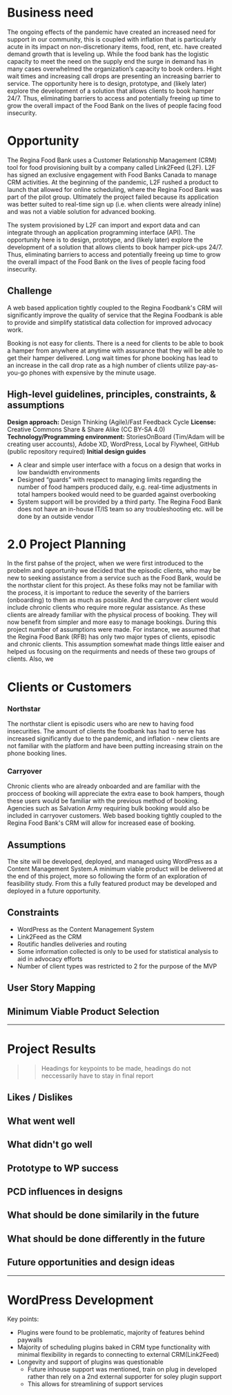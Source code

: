 # Business need
The ongoing effects of the pandemic have created an increased need for support in our community, this is coupled with inflation that is particularly acute in its impact on non-discretionary items, food, rent, etc. have created demand growth that is leveling up. While the food bank has the logistic capacity to meet the need on the supply end the surge in demand has in many cases overwhelmed the organization’s capacity to book orders. Hight wait times and increasing call drops are presenting an increasing barrier to service.
The opportunity here is to design, prototype, and (likely later) explore the development of a solution that allows clients to book hamper 24/7. Thus, eliminating barriers to access and potentially freeing up time to grow the overall impact of the Food Bank on the lives of people facing food insecurity.

# Opportunity
The Regina Food Bank uses a Customer Relationship Management (CRM) tool for food provisioning built by a company called Link2Feed (L2F).  L2F has signed an exclusive engagement with Food Banks Canada to manage CRM activities. At the beginning of the pandemic, L2F rushed a product to launch that allowed for online scheduling, where the Regina Food Bank was part of the pilot group. Ultimately the project failed because its application was better suited to real-time sign up (i.e. when clients were already inline) and was not a viable solution for advanced booking.

The system provisioned by L2F can import and export data and can integrate through an application programming interface (API). The opportunity here is to design, prototype, and (likely later) explore the development of a solution that allows clients to book hamper pick-ups 24/7. Thus, eliminating barriers to access and potentially freeing up time to grow the overall impact of the Food Bank on the lives of people facing food insecurity.

## Challenge
A web based application tightly coupled to the Regina Foodbank's CRM will significantly improve the quality of service that the Regina Foodbank is able to provide and simplify statistical data collection for improved advocacy work.

Booking is not easy for clients. There is a need for clients to be able to book a hamper from anywhere at anytime with assurance that they will be able to get their hamper delivered. Long wait times for phone booking has lead to an increase in the call drop rate as a high number of clients utilize pay-as-you-go phones with expensive by the minute usage.

## High-level guidelines, principles, constraints, & assumptions
**Design approach:** Design Thinking (Agile)/Fast Feedback Cycle
**License:** Creative Commons Share & Share Alike (CC BY-SA 4.0)
**Technology/Programming environment:** StoriesOnBoard (Tim/Adam will be creating user accounts), Adobe XD, WordPress, Local by Flywheel, GitHub (public repository required)
**Initial design guides**
- A clear and simple user interface with a focus on a design that works in low bandwidth environments
- Designed “guards” with respect to managing limits regarding the number of food hampers produced daily, e.g. real-time adjustments in total hampers booked would need to be guarded against overbooking
- System support will be provided by a third party. The Regina Food Bank does not have an in-house IT/IS team so any troubleshooting etc. will be done by an outside vendor

# 2.0 Project Planning
In the first pahse of the project, when we were first introduced to the probelm and opportunity we decided that the episodic clients, who may be new to seeking assistance from a service such as the Food Bank, would be the northstar client for this project. As these folks may not be familiar with the process, it is important to reduce the severity of the barriers (onboarding) to them as much as possible. And the carryover client would include chronic clients who require more regular assistance. As these clients are already familiar with the physical process of booking. They will now benefit from simpler and more easy to manage bookings.
During this project number of assumptions were made. For instance, we assumed that the Regina Food Bank (RFB) has only two major types of clients, episodic and chronic clients. This assumption somewhat made things little eaiser and helped us focusing on the requirments and needs of these two groups of clients. Also, we

# Clients or Customers

### Northstar
The northstar client is episodic users who are new to having food insecurities. The amount of clients the foodbank has had to serve has increased significantly due to the pandemic, and inflation - new clients are not familiar with the platform and have been putting increasing strain on the phone booking lines.

### Carryover
Chronic clients who are already onboarded and are familiar with the proccess of booking will appreciate the extra ease to book hampers, though these users would be familiar with the previous method of booking. Agencies such as Salvation Army requiring bulk booking would also be included in carryover customers. Web based booking tightly coupled to the Regina Food Bank's CRM will allow for increased ease of booking.

## Assumptions
The site will be developed, deployed, and managed using WordPress as a Content Management System.A minimum viable product will be delivered at the end of this project, more so following the form of an exploration of feasibility study. From this a fully featured product may be developed and deployed in a future opportunity.

## Constraints
* WordPress as the Content Management System
* Link2Feed as the CRM
* Routific handles deliveries and routing
* Some information collected is only to be used for statistical analysis to aid in advocacy efforts
* Number of client types was restricted to 2 for the purpose of the MVP

## User Story Mapping

## Minimum Viable Product Selection

---
# Project Results
>> Headings for keypoints to be made, headings do not neccessarily have to stay in final report
## Likes / Dislikes

## What went well

## What didn't go well

## Prototype to WP success

## PCD influences in designs

## What should be done similarily in the future

## What should be done differently in the future

## Future opportunities and design ideas

---
# WordPress Development
Key points:
- Plugins were found to be problematic, majority of features behind paywalls
- Majority of scheduling plugins baked in CRM type functionality with minimal flexibility in regards to connecting to external CRM(Link2Feed)
- Longevity and support of plugins was questionable
  - Future inhouse support was mentioned, train on plug in developed rather than rely on a 2nd external supporter for soley plugin support
  - This allows for streamlining of support services
